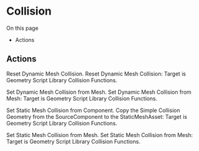 # Collision

On this page 

  * Actions





## Actions

Reset Dynamic Mesh Collision. Reset Dynamic Mesh Collision: Target is Geometry Script Library Collision Functions.

Set Dynamic Mesh Collision from Mesh. Set Dynamic Mesh Collision from Mesh: Target is Geometry Script Library Collision Functions.

Set Static Mesh Collision from Component. Copy the Simple Collision Geometry from the SourceComponent to the StaticMeshAsset: Target is Geometry Script Library Collision Functions.

Set Static Mesh Collision from Mesh. Set Static Mesh Collision from Mesh: Target is Geometry Script Library Collision Functions.

